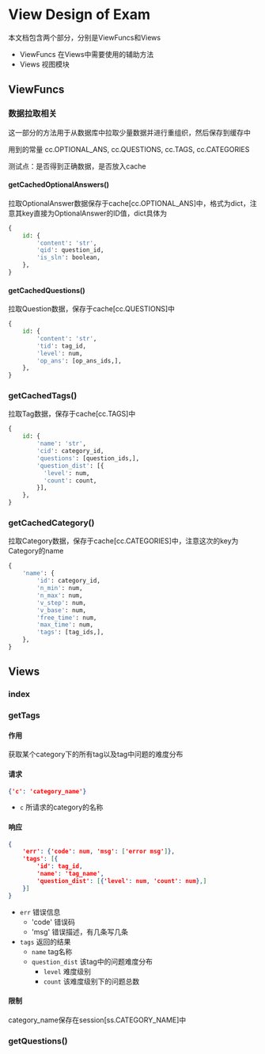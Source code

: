 
# View Design of Exam
本文档包含两个部分，分别是ViewFuncs和Views

+ ViewFuncs 在Views中需要使用的辅助方法
+ Views 视图模块

## ViewFuncs

### 数据拉取相关
这一部分的方法用于从数据库中拉取少量数据并进行重组织，然后保存到缓存中

用到的常量 cc.OPTIONAL_ANS, cc.QUESTIONS, cc.TAGS, cc.CATEGORIES

测试点：是否得到正确数据，是否放入cache

#### getCachedOptionalAnswers()
拉取OptionalAnswer数据保存于cache[cc.OPTIONAL_ANS]中，格式为dict，注意其key直接为OptionalAnswer的ID值，dict具体为

```python
{
    id: {
        'content': 'str',
        'qid': question_id,
        'is_sln': boolean,
    },
}
```

#### getCachedQuestions()
拉取Question数据，保存于cache[cc.QUESTIONS]中

```python
{
    id: {
        'content': 'str',
        'tid': tag_id,
        'level': num,
        'op_ans': [op_ans_ids,],
    },
}
```

### getCachedTags()
拉取Tag数据，保存于cache[cc.TAGS]中

```python
{
    id: {
        'name': 'str',
        'cid': category_id,
        'questions': [question_ids,],
        'question_dist': [{
          'level': num,
          'count': count,
        }],
    },
}
```

### getCachedCategory()
拉取Category数据，保存于cache[cc.CATEGORIES]中，注意这次的key为Category的name

```python
{
    'name': {
        'id': category_id,
        'n_min': num,
        'n_max': num,
        'v_step': num,
        'v_base': num,
        'free_time': num,
        'max_time': num,
        'tags': [tag_ids,],
    },
}
```

## Views
### index

### getTags
#### 作用
获取某个category下的所有tag以及tag中问题的难度分布

#### 请求
```json
{'c': 'category_name'}
```

+ `c` 所请求的category的名称

#### 响应
```json
{
    'err': {'code': num, 'msg': ['error msg']},
    'tags': [{
        'id': tag_id,
        'name': 'tag_name',
        'question_dist': [{'level': num, 'count': num},]
    }]
}
```

+ `err` 错误信息
    + 'code' 错误码
    + 'msg' 错误描述，有几条写几条
+ `tags` 返回的结果
    + `name` tag名称
    + `question_dist` 该tag中的问题难度分布
        + `level` 难度级别
        + `count` 该难度级别下的问题总数

#### 限制
category_name保存在session[ss.CATEGORY_NAME]中

### getQuestions()


